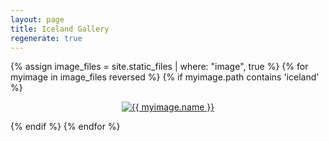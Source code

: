 ```yaml
---
layout: page
title: Iceland Gallery
regenerate: true
---
```


<p style="text-align:center">
</p>


{% assign image_files = site.static_files | where: "image", true %}
{% for myimage in image_files reversed %}
  {% if myimage.path contains 'iceland' %}
  <p style="text-align:center">
  <a href = "{{ myimage.path }}">
  <img src = "{{ myimage.path | replace: 'photos','thumbs'}}"
  alt="{{ myimage.name }}">
  </a>
  </p>
  {% endif %}
{% endfor %}
